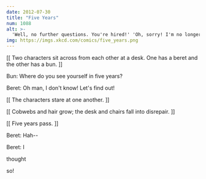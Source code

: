 ```yaml
---
date: 2012-07-30
title: "Five Years"
num: 1088
alt: >-
  'Well, no further questions. You're hired!' 'Oh, sorry! I'm no longer interested. There's a bunch of future I gotta go check out!'
img: https://imgs.xkcd.com/comics/five_years.png
---
```

[[ Two characters sit across from each other at a desk.  One has a beret and the other has a bun. ]]

Bun: Where do you see yourself in five years?

Beret: Oh man, I don't know!  Let's find out!

[[ The characters stare at one another. ]]

[[ Cobwebs and hair grow; the desk and chairs fall into disrepair. ]]

[[ Five years pass. ]]

Beret: Hah--

Beret: I 

thought

 so!

